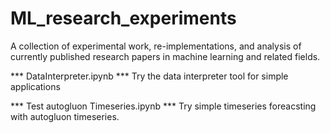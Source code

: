 # ML_research_experiments
A collection of experimental work, re-implementations, and analysis of currently published research papers in machine learning and related fields.

*** DataInterpreter.ipynb ***
Try the data interpreter tool for simple applications

*** Test autogluon Timeseries.ipynb ***
Try simple timeseries foreacsting with autogluon timeseries. 


